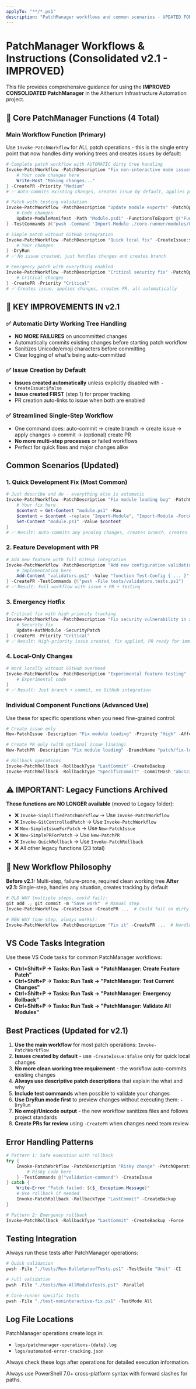 ```yaml
---
applyTo: "**/*.ps1"
description: "PatchManager workflows and common scenarios - UPDATED FOR CONSOLIDATED VERSION"
---
```


# PatchManager Workflows & Instructions (Consolidated v2.1 - IMPROVED)

This file provides comprehensive guidance for using the **IMPROVED CONSOLIDATED PatchManager** in the Aitherium Infrastructure Automation project.

## 🎯 Core PatchManager Functions (4 Total)

### Main Workflow Function (Primary)

Use `Invoke-PatchWorkflow` for ALL patch operations - this is the single entry point that now handles dirty working trees and creates issues by default:

```powershell
# Complete patch workflow with AUTOMATIC dirty tree handling
Invoke-PatchWorkflow -PatchDescription "Fix non-interactive mode issues" -PatchOperation {
    # Your code changes here
    Write-Host "Making changes..."
} -CreatePR -Priority "Medium"
# ✅ Auto-commits existing changes, creates issue by default, applies patch, creates PR

# Patch with testing validation
Invoke-PatchWorkflow -PatchDescription "Update module exports" -PatchOperation {
    # Code changes
    Update-ModuleManifest -Path "Module.psd1" -FunctionsToExport @("Function1")
} -TestCommands @("pwsh -Command 'Import-Module ./core-runner/modules/LabRunner -Force'") -CreatePR

# Simple patch without GitHub integration
Invoke-PatchWorkflow -PatchDescription "Quick local fix" -CreateIssue:$false -PatchOperation {
    # Your changes
} -DryRun
# ✅ No issue created, just handles changes and creates branch

# Emergency patch with everything enabled
Invoke-PatchWorkflow -PatchDescription "Critical security fix" -PatchOperation {
    # Critical changes
} -CreatePR -Priority "Critical"
# ✅ Creates issue, applies changes, creates PR, all automatically
```

## 🚀 KEY IMPROVEMENTS IN v2.1

### ✅ Automatic Dirty Working Tree Handling
- **NO MORE FAILURES** on uncommitted changes
- Automatically commits existing changes before starting patch workflow
- Sanitizes Unicode/emoji characters before committing
- Clear logging of what's being auto-committed

### ✅ Issue Creation by Default
- **Issues created automatically** unless explicitly disabled with `-CreateIssue:$false`
- **Issue created FIRST** (step 1) for proper tracking
- PR creation auto-links to issue when both are enabled

### ✅ Streamlined Single-Step Workflow
- One command does: auto-commit → create branch → create issue → apply changes → commit → (optional) create PR
- **No more multi-step processes** or failed workflows
- Perfect for quick fixes and major changes alike

## Common Scenarios (Updated)

### 1. Quick Development Fix (Most Common)
```powershell
# Just describe and do - everything else is automatic
Invoke-PatchWorkflow -PatchDescription "Fix module loading bug" -PatchOperation {
    # Your fix here
    $content = Get-Content "module.ps1" -Raw
    $content = $content -replace "Import-Module", "Import-Module -Force"
    Set-Content "module.ps1" -Value $content
}
# ✅ Result: Auto-commits any pending changes, creates branch, creates issue, applies fix, commits
```

### 2. Feature Development with PR
```powershell
# Add new feature with full GitHub integration
Invoke-PatchWorkflow -PatchDescription "Add new configuration validation" -PatchOperation {
    # Implementation here
    Add-Content "validators.ps1" -Value "function Test-Config { ... }"
} -CreatePR -TestCommands @("pwsh -File tests/validators.tests.ps1")
# ✅ Result: Full workflow with issue + PR + testing
```

### 3. Emergency Hotfix
```powershell
# Critical fix with high priority tracking
Invoke-PatchWorkflow -PatchDescription "Fix security vulnerability in auth module" -PatchOperation {
    # Security fix
    Update-AuthModule -SecurityPatch
} -CreatePR -Priority "Critical"
# ✅ Result: High-priority issue created, fix applied, PR ready for immediate review
```

### 4. Local-Only Changes
```powershell
# Work locally without GitHub overhead
Invoke-PatchWorkflow -PatchDescription "Experimental feature testing" -CreateIssue:$false -PatchOperation {
    # Experimental code
}
# ✅ Result: Just branch + commit, no GitHub integration
```

### Individual Component Functions (Advanced Use)

Use these for specific operations when you need fine-grained control:

```powershell
# Create issue only
New-PatchIssue -Description "Fix module loading" -Priority "High" -AffectedFiles @("Module.psm1")

# Create PR only (with optional issue linking)
New-PatchPR -Description "Fix module loading" -BranchName "patch/fix-loading" -IssueNumber 123

# Rollback operations
Invoke-PatchRollback -RollbackType "LastCommit" -CreateBackup
Invoke-PatchRollback -RollbackType "SpecificCommit" -CommitHash "abc123def" -DryRun
```

## ⚠️ IMPORTANT: Legacy Functions Archived

**These functions are NO LONGER available** (moved to Legacy folder):

- ❌ `Invoke-SimplifiedPatchWorkflow` → Use `Invoke-PatchWorkflow`
- ❌ `Invoke-GitControlledPatch` → Use `Invoke-PatchWorkflow`
- ❌ `New-SimpleIssueForPatch` → Use `New-PatchIssue`
- ❌ `New-SimplePRForPatch` → Use `New-PatchPR`
- ❌ `Invoke-QuickRollback` → Use `Invoke-PatchRollback`
- ❌ All other legacy functions (23 total)

## 🎯 New Workflow Philosophy

**Before v2.1:** Multi-step, failure-prone, required clean working tree
**After v2.1:** Single-step, handles any situation, creates tracking by default

```powershell
# OLD WAY (multiple steps, could fail):
git add .; git commit -m "Save work"  # Manual step
Invoke-PatchWorkflow -CreateIssue -CreatePR ...  # Could fail on dirty tree

# NEW WAY (one step, always works):
Invoke-PatchWorkflow -PatchDescription "Fix it" -CreatePR ...  # Handles everything automatically
```

## VS Code Tasks Integration

Use these VS Code tasks for common PatchManager workflows:

- **Ctrl+Shift+P → Tasks: Run Task → "PatchManager: Create Feature Patch"**
- **Ctrl+Shift+P → Tasks: Run Task → "PatchManager: Test Current Changes"**
- **Ctrl+Shift+P → Tasks: Run Task → "PatchManager: Emergency Rollback"**
- **Ctrl+Shift+P → Tasks: Run Task → "PatchManager: Validate All Modules"**

## Best Practices (Updated for v2.1)

1. **Use the main workflow** for most patch operations: `Invoke-PatchWorkflow`
2. **Issues created by default** - use `-CreateIssue:$false` only for quick local changes
3. **No more clean working tree requirement** - the workflow auto-commits existing changes
4. **Always use descriptive patch descriptions** that explain the what and why
5. **Include test commands** when possible to validate your changes
6. **Use DryRun mode first** to preview changes without executing them: `-DryRun`
7. **No emoji/Unicode output** - the new workflow sanitizes files and follows project standards
8. **Create PRs for review** using `-CreatePR` when changes need team review

## Error Handling Patterns

```powershell
# Pattern 1: Safe execution with rollback
try {
    Invoke-PatchWorkflow -PatchDescription "Risky change" -PatchOperation {
        # Risky code here
    } -TestCommands @("validation-command") -CreateIssue
} catch {
    Write-Error "Patch failed: $($_.Exception.Message)"
    # Use rollback if needed
    Invoke-PatchRollback -RollbackType "LastCommit" -CreateBackup
}

# Pattern 2: Emergency rollback
Invoke-PatchRollback -RollbackType "LastCommit" -CreateBackup -Force
```

## Testing Integration

Always run these tests after PatchManager operations:

```powershell
# Quick validation
pwsh -File "./tests/Run-BulletproofTests.ps1" -TestSuite "Unit" -CI

# Full validation
pwsh -File "./tests/Run-AllModuleTests.ps1" -Parallel

# Core-runner specific tests
pwsh -File "./test-noninteractive-fix.ps1" -TestMode All
```

## Log File Locations

PatchManager operations create logs in:

- `logs/patchmanager-operations-{date}.log`
- `logs/automated-error-tracking.json`

Always check these logs after operations for detailed execution information.

Always use PowerShell 7.0+ cross-platform syntax with forward slashes for paths.
